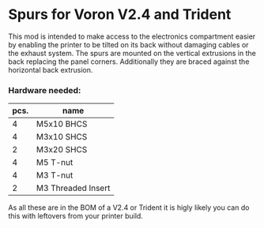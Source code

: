 # Spurs for Voron V2.4 and Trident #
This mod is intended to make access to the electronics compartment easier by enabling the printer to be tilted on its back without damaging cables or the exhaust system.
The spurs are mounted on the vertical extrusions in the back replacing the panel corners. Additionally they are braced against the horizontal back extrusion.

### Hardware needed: ###
| pcs. | name               |
|------|--------------------|
| 4    | M5x10 BHCS         |
| 4    | M3x10 SHCS         |
| 2    | M3x20 SHCS         |
| 4    | M5 T-nut           |
| 4    | M3 T-nut           |
| 2    | M3 Threaded Insert |

As all these are in the BOM of a V2.4 or Trident it is higly likely you can do this with leftovers from your printer build.
